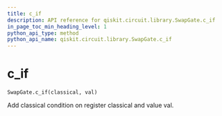 ```yaml
---
title: c_if
description: API reference for qiskit.circuit.library.SwapGate.c_if
in_page_toc_min_heading_level: 1
python_api_type: method
python_api_name: qiskit.circuit.library.SwapGate.c_if
---
```


# c\_if

<span id="qiskit.circuit.library.SwapGate.c_if" />

`SwapGate.c_if(classical, val)`

Add classical condition on register classical and value val.

